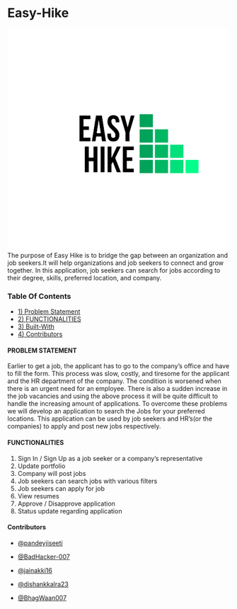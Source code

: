 # Easy-Hike
![](https://github.com/pandeyjiseeti/Easy-Hike/blob/master/easy_hike/assets/logo_dark.png)
The purpose of Easy Hike is to bridge the gap between an organization and job seekers.It will help organizations and job seekers to connect and grow together. In this application, job seekers can search for jobs according to their degree, skills, preferred location, and company. 

### Table Of Contents
 - [1) Problem Statement](https://github.com/pandeyjiseeti/Easy-Hike#table-of-contents)
 - [2) FUNCTIONALITIES](https://github.com/pandeyjiseeti/Easy-Hike#functionalities)
 - [3) Built-With](https://github.com/pandeyjiseeti/Easy-Hike#built-with)
 - [4) Contributors](https://github.com/pandeyjiseeti/Easy-Hike#contributors)


#### PROBLEM STATEMENT 

Earlier to get a job, the applicant has to go to the company’s office and have to fill the form. This process was slow, costly, and tiresome for the applicant and the HR department of the company. The condition is worsened when there is an urgent need for an employee. There is also a sudden increase in the job vacancies and using the above process it will be quite difficult to handle the increasing amount of applications.
To overcome these problems we will develop an application to search the Jobs for your preferred locations. This application can be used by job seekers and HR’s(or the companies) to apply and post new jobs respectively.

#### FUNCTIONALITIES

  1) Sign In / Sign Up as a job seeker or a company’s representative
  2) Update portfolio
  3) Company will post jobs
  4) Job seekers can  search jobs with various filters
  5) Job seekers can apply for job
  6) View resumes
  7) Approve / Disapprove application
  8) Status update regarding application

        
#### Contributors
   - [@pandeyjiseeti](https://github.com/pandeyjiseeti)
   
   - [@BadHacker-007](https://github.com/BadHacker-007)
   
   - [@jainakki16](https://github.com/jainakki16)
   
   - [@dishankkalra23](https://github.com/dishankkalra23)
   - [@BhagWaan007](https://github.com/BhagWaan007)


